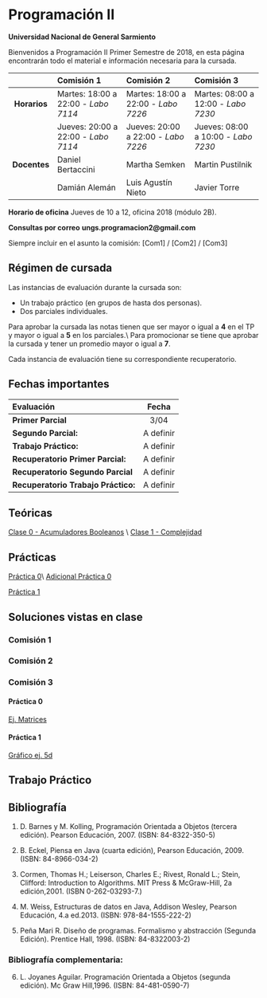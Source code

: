 # Programación II 

**Universidad Nacional de General Sarmiento**

Bienvenidos a Programación II Primer Semestre de 2018, en esta página encontrarán todo el material e información necesaria para la cursada.


|            | Comisión 1             | Comisión 2              | Comisión 3              |
|  :---:     |    :---               |    :---                |    :---                |
| **Horarios**   |  Martes: 18:00 a 22:00 - _Labo 7114_ | Martes: 18:00 a 22:00 - _Labo 7226_  | Martes: 08:00 a 12:00 - _Labo 7230_  |
|            |  Jueves: 20:00 a 22:00 - _Labo 7114_     | Jueves: 20:00 a 22:00 - _Labo 7226_  | Jueves: 08:00 a 10:00 - _Labo 7230_ |
| **Docentes**   |   Daniel Bertaccini    | Martha Semken           |  Martin Pustilnik       |
|            |   Damián Alemán        | Luis Agustín Nieto      |  Javier Torre           |

**Horario de oficina**
Jueves de 10 a 12, oficina 2018 (módulo 2B).

**Consultas por correo**
__ungs.programacion2@gmail.com__

Siempre incluir en el asunto la comisión: [Com1] / [Com2] / [Com3]


## Régimen de cursada

Las instancias de evaluación durante la cursada son:

* Un trabajo práctico (en grupos de hasta dos personas).
* Dos parciales individuales.

Para aprobar la cursada las notas tienen que ser mayor o igual a **4** en el TP y mayor o igual a **5** en los parciales.\\
Para promocionar se tiene que aprobar la cursada y tener un promedio mayor o igual a **7**.

Cada instancia de evaluación tiene su correspondiente recuperatorio.

## Fechas importantes

|  Evaluación           |   Fecha     |
|  :---                   |    :---:        |
|**Primer Parcial**       |     3/04   |
|**Segundo Parcial:**     |     A definir   |
|**Trabajo Práctico:**    |     A definir   |
|**Recuperatorio Primer Parcial:**    |     A definir   |
|**Recuperatorio Segundo Parcial**    |     A definir   |
|**Recuperatorio Trabajo Práctico:**  |     A definir   |


## Teóricas
[Clase 0 - Acumuladores Booleanos](../teoricas/Clase%2000%20Acumuladores%20Booleanos%2020150301.pdf) \\
[Clase 1 - Complejidad](../teoricas/Clase%2001%20Complejidad%2020150101.pdf)

## Prácticas
[Práctica 0](../practicas/Practica%2000%2020170419.pdf)\\
[Adicional Práctica 0](../practicas/Practica%2000%2020170419.pdf)

[Práctica 1](../practicas//Practica%2001%2020170403.pdf)

## Soluciones vistas en clase
### Comisión 1
### Comisión 2
### Comisión 3
  #### Práctica 0
  [Ej. Matrices](../codigo/matPrac0.java)
  #### Práctica 1
  [Gráfico ej. 5d](../codigo/practica1-5d.xlsx)
  
  
## Trabajo Práctico


## Bibliografía

1. D. Barnes y M. Kolling, Programación Orientada a Objetos (tercera edición). Pearson Educación, 2007. (ISBN: 84-8322-350-5)

2. B. Eckel, Piensa en Java (cuarta edición), Pearson Educación, 2009.(ISBN: 84-8966-034-2)

3. Cormen, Thomas H.; Leiserson, Charles E.; Rivest, Ronald L.; Stein, Clifford: Introduction to Algorithms. MIT Press & McGraw-Hill, 2a edición,2001. (ISBN 0-262-03293-7.) 

4. M. Weiss, Estructuras de datos en Java, Addison Wesley, Pearson Educación, 4.a ed.2013. (ISBN: 978-84-1555-222-2)

5. Peña Mari R. Diseño de programas. Formalismo y abstracción (Segunda Edición). Prentice Hall, 1998. (ISBN: 84-8322003-2)

### Bibliografía complementaria:
6. L. Joyanes Aguilar. Programación Orientada a Objetos (segunda edición). Mc Graw Hill,1996. (ISBN: 84-481-0590-7)


